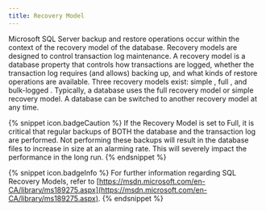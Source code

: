```yaml
---
title: Recovery Model
---
```

Microsoft SQL Server backup and restore operations occur within the context of the recovery model of the database. Recovery models are designed to control transaction log maintenance. A recovery model is a database property that controls how transactions are logged, whether the transaction log requires (and allows) backing up, and what kinds of restore operations are available. Three recovery models exist: simple , full , and bulk-logged . Typically, a database uses the full recovery model or simple recovery model. A database can be switched to another recovery model at any time.  

{% snippet icon.badgeCaution %} 
If the Recovery Model is set to Full, it is critical that regular backups of BOTH the database and the transaction log are performed. Not performing these backups will result in the database files to increase in size at an alarming rate. This will severely impact the performance in the long run. 
{% endsnippet %}
 
{% snippet icon.badgeInfo %} 
For further information regarding SQL Recovery Models, refer to [https://msdn.microsoft.com/en-CA/library/ms189275.aspx](https://msdn.microsoft.com/en-CA/library/ms189275.aspx). 
{% endsnippet %}
 

